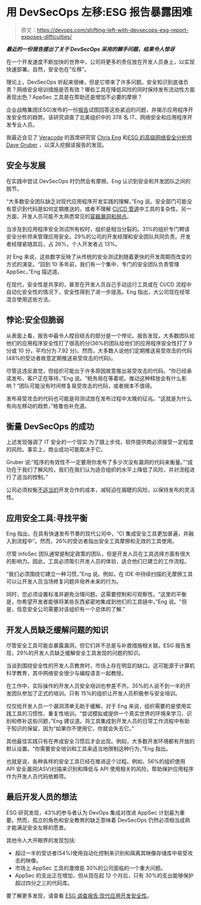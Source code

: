 # 用 DevSecOps 左移:ESG 报告暴露困难

> 原文：<https://devops.com/shifting-left-with-devsecops-esg-report-exposes-difficulties/>

***最近的一份报告提出了关于 DevSecOps 采用的棘手问题，结果令人惊讶***

在一个开发速度不断加快的世界中，公司将更多的责任放在开发人员身上，以实现快速部署。自然，安全也在“左移”。

理论上，DevSecOps 听起来很棒，但是它带来了许多问题。安全知识到底谁负责？网络安全培训措施是否有效？哪些工具在降低风险的同时保持发布流动性方面表现出色？AppSec 工具是在帮助还是增加不必要的摩擦？

企业战略集团(ESG)发布的一份[报告](https://www.veracode.com/blog/secure-development/new-esg-survey-report-modern-application-development-security)试图回答这些紧迫的问题，并揭示应用程序开发安全性的趋势。该研究调查了北美组织中的 378 名 IT、网络安全和应用程序开发专业人员。

我最近会见了 [Veracode](https://www.veracode.com/) 的首席研究官 [Chris Eng](https://www.linkedin.com/in/chris-eng-ab51331/) 和[ESG 的高级网络安全分析师 Dave Gruber](https://www.linkedin.com/in/dgruber/) ，以深入挖掘该报告的发现。

## 安全与发展

在实践中尝试 DevSecOps 时仍然会有摩擦。Eng 认识到安全和开发团队之间的脱节。

“大多数安全团队缺乏对现代应用程序开发实践的理解，”Eng 说。安全部门可能没有意识到代码是如何定期推送的，或者不理解 [CI/CD 管道](https://devops.com/how-to-scale-microservices-ci-cd-pipelines/)中工具的复杂性。另一方面，开发人员可能不太熟悉常见的[容器漏洞和弱点](https://containerjournal.com/topics/container-security/common-container-and-kubernetes-vulnerabilities/)。

当涉及到应用程序安全测试所有权时，组织是相当分裂的。31%的组织专门聘请安全分析师来管理应用安全。29%的公司的开发经理和安全团队共同负责。开发者经理紧随其后，占 26%，个人开发者占 13%。

对 Eng 来说，这些数字反映了从传统的安全测试到随着更快的开发周期而改变的方式的演变。“回到 10 多年前，我们有一个集中、专门的安全团队负责管理 AppSec，”Eng 描述道。

在现代，安全性是共享的，甚至在开发人员自己手动运行工具或在 CI/CD 流程中自动化安全性的情况下，安全性得到了进一步提高。Eng 指出，大公司现在经常混合使用这些方法。

## 悖论:安全但脆弱

从表面上看，报告中最令人瞠目结舌的部分是一个悖论。报告发现，大多数团队给他们的应用程序安全性打了很高的分(36%的团队给他们的应用程序安全性打了 9 分或 10 分，平均分为 7.92 分)。然而，大多数人说他们定期推送易受攻击的代码(48%的受访者故意定期推送易受攻击的代码)。

尽管这违反直觉，但组织可能出于许多原因故意推出易受攻击的代码。“你已经承诺发布，客户正在等待，”Eng 说。“税务局在等着呢。推动这种释放会有什么影响？”团队可能没有时间修复易受攻击的代码，或者根本不值得。

发布易受攻击的代码也可能是将测试放在发布过程中太晚的征兆。“这就是为什么有向左移动的趋势，”格鲁伯补充道。

## 衡量 DevSecOps 的成功

上述发现强调了 IT 安全的一个现实:为了跟上步伐，软件提供商必须接受一定程度的风险。事实上，商业成功可能取决于它。

Gruber 说:“程序的有效性不一定要用你发布了多少次没有漏洞的代码来衡量。”“成功在于我们了解风险，我们在我们认为适合组织的水平上降低了风险，并对流程进行了适当的控制。”

公司必须权衡[不适当的](https://devops.com/weighing-the-cost-of-improper-devsecops/)开发合作的成本，减轻迫在眉睫的风险，以保持发布的灵活性。

## 应用安全工具:寻找平衡

Eng 指出，在具有快速发布节奏的现代公司中，“CI 集成安全工具更加普遍，并融入到流程中”。然而，26%的受访者指出安全工具摩擦和无效的工具使用。

尽管 InfoSec 团队通常是制定政策的团队，但是开发人员在工具选择方面有很大的影响力。因此，工具必须吸引开发人员的体验，适合他们已建立的工作流程。

“我们必须围绕它建立一种习惯，”Eng 说。例如，在 IDE 中持续扫描的无摩擦工具可以让开发人员当场修复问题并培养未来的行为。

同时，您必须设置标准并避免治理问题。这需要控制和可观察性。“这里的平衡是，你希望开发者能够将某些东西紧密地集成到他们的工具链中，”Eng 说。"但是，信息安全公司需要对该组织有一个总体的了解."

## 开发人员缺乏缓解问题的知识

尽管安全工具可能会暴露漏洞，但它们并不总是与补救措施相关联。ESG 报告发现，29%的开发人员缺乏缓解安全工具发现的问题的知识。

当谈到围绕安全性的开发人员教育时，市场上存在明显的缺口。这可能源于计算机科学教育，其中网络安全很少与编程语言一起教授。

在工作中，实际操作的开发人员安全培训也参差不齐。35%的人说不到一半的开发团队参加了正式的培训。只有 15%的组织让开发人员积极参与安全培训。

仅仅给开发人员一个漏洞清单无助于缓解。对于 Eng 来说，组织需要的是使用实践工具的习惯性、重复性培训。“尝试模拟或提供一个真实世界的环境来学习、识别和修补这些问题，”Eng 建议道。将工具集成到开发人员的日常工作流程中有助于知识的保留，因为“如果你不使用它，你就会失去它。”

其他最佳实践只有在养成安全习惯后才会出现。例如，大多数开发环境都有开放的默认设置。“你需要安全培训和工具来适当地限制这种行为，”Eng 指出。

也就是说，各种各样的安全工具已经在推进这个过程。例如，56%的组织使用 API 安全漏洞(ASV)扫描来识别和降低与 API 使用相关的风险，帮助保护应用程序作为开发人员代码依赖项。

## 最后开发人员的想法

ESG 研究发现，43%的参与者认为 DevOps 集成对改进 AppSec 计划最为重要。然而，孤立的角色和安全教育的缺乏意味着 DevSecOps 仍然必须相当成熟才能满足安全左移的愿景。

其他令人大开眼界的发现包括:

*   超过一半的受访者(54%)使用自动化控制来识别和隔离其映像存储库中易受攻击的映像。
*   市场上 AppSec 工具的激增是 30%的公司面临的一个重大问题。
*   AppSec 的支出正在增加，但从现在起 12 个月后，只有 30%的支出能够保护超过四分之三的代码库。

要了解更多发现，请查看 [ESG 调查报告:现代应用开发安全性](https://www.veracode.com/blog/secure-development/new-esg-survey-report-modern-application-development-security)。